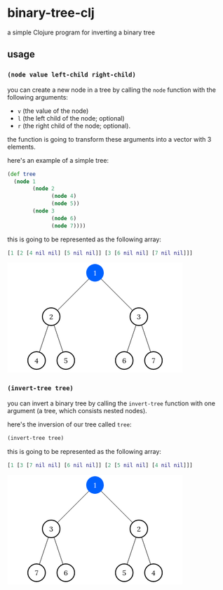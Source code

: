 # binary-tree-clj
a simple Clojure program for inverting a binary tree

## usage

### `(node value left-child right-child)`

you can create a new node in a tree by calling the `node` function with the following arguments:
- `v` (the value of the node) 
- `l` (the left child of the node; optional)
- `r` (the right child of the node; optional).

the function is going to transform these arguments into a vector with 3 elements.

here's an example of a simple tree:

```clojure
(def tree
  (node 1
        (node 2
              (node 4)
              (node 5))
        (node 3
              (node 6)
              (node 7))))
```

this is going to be represented as the following array:

```clojure
[1 [2 [4 nil nil] [5 nil nil]] [3 [6 nil nil] [7 nil nil]]]
```

![visualization of `tree`](tree.png)

### `(invert-tree tree)`

you can invert a binary tree by calling the `invert-tree` function with one argument (a tree, which consists nested nodes).

here's the inversion of our tree called `tree`:

```clojure
(invert-tree tree)
```

this is going to be represented as the following array:

```clojure
[1 [3 [7 nil nil] [6 nil nil]] [2 [5 nil nil] [4 nil nil]]]
```

![visualization of `(invert-tree tree)`](inverted-tree.png)
